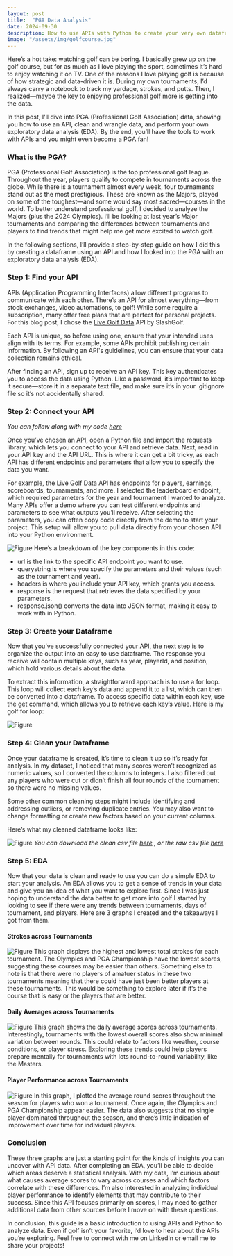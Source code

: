 ```yaml
---
layout: post
title:  "PGA Data Analysis"
date: 2024-09-30
description: How to use APIs with Python to create your very own dataframe and EDA.   
image: "/assets/img/golfcourse.jpg"
---
```


<span class="dropcap">H</span>ere’s a hot take: watching golf can be boring. I basically grew up on the golf course, but for as much as I love playing the sport, sometimes it’s hard to enjoy watching it on TV. One of the reasons I love playing golf is because of how strategic and data-driven it is. During my own tournaments, I’d always carry a notebook to track my yardage, strokes, and putts. Then, I realized—maybe the key to enjoying professional golf more is getting into the data.

In this post, I'll dive into PGA (Professional Golf Association) data, showing you how to use an API, clean and wrangle data, and perform your own exploratory data analysis (EDA). By the end, you’ll have the tools to work with APIs and you might even become a PGA fan!

### What is the PGA?
 PGA (Professional Golf Association) is the top professional golf league. Throughout the year, players qualify to compete in tournaments across the globe. While there is a tournament almost every week, four tournaments stand out as the most prestigious. These are known as the Majors, played on some of the toughest—and some would say most sacred—courses in the world. To better understand professional golf, I decided to analyze the Majors (plus the 2024 Olympics). I’ll be looking at last year’s Major tournaments and comparing the differences between tournaments and players to find trends that might help me get more excited to watch golf.

In the following sections, I’ll provide a step-by-step guide on how I did this by creating a dataframe using an API and how I looked into the PGA with an exploratory data analysis (EDA).

### Step 1: Find your API
APIs (Application Programming Interfaces) allow different programs to communicate with each other. There’s an API for almost everything—from stock exchanges, video automations, to golf! While some require a subscription, many offer free plans that are perfect for personal projects. For this blog post, I chose the [Live Golf Data](https://rapidapi.com/slashgolf/api/live-golf-data) API by SlashGolf.

Each API is unique, so before using one, ensure that your intended uses align with its terms. For example, some APIs prohibit publishing certain information. By following an API's guidelines, you can ensure that your data collection remains ethical.

After finding an API, sign up to receive an API key. This key authenticates you to access the data using Python. Like a password, it’s important to keep it secure—store it in a separate text file, and make sure it’s in your .gitignore file so it’s not accidentally shared.

### Step 2: Connect your API
*You can follow along with my code [here](https://github.com/annafellars/GolfOlympics)*

Once you’ve chosen an API, open a Python file and import the requests library, which lets you connect to your API and retrieve data. Next, read in your API key and the API URL. This is where it can get a bit tricky, as each API has different endpoints and parameters that allow you to specify the data you want.

For example, the Live Golf Data API has endpoints for players, earnings, scoreboards, tournaments, and more. I selected the leaderboard endpoint, which required parameters for the year and tournament I wanted to analyze. Many APIs offer a demo where you can test different endpoints and parameters to see what outputs you’ll receive. After selecting the parameters, you can often copy code directly from the demo to start your project. This setup will allow you to pull data directly from your chosen API into your Python environment.

![Figure]({{site.url}}/{{site.baseurl}}/assets/img/requests.jpg)
Here’s a breakdown of the key components in this code:
- url is the link to the specific API endpoint you want to use.
- querystring is where you specify the parameters and their values (such as the tournament and year).
- headers is where you include your API key, which grants you access.
- response is the request that retrieves the data specified by your parameters.
- response.json() converts the data into JSON format, making it easy to work with in Python.

### Step 3: Create your Dataframe
Now that you’ve successfully connected your API, the next step is to organize the output into an easy to use dataframe. The response you receive will contain multiple keys, such as year, playerId, and position, which hold various details about the data. 

To extract this information, a straightforward approach is to use a for loop. This loop will collect each key’s data and append it to a list, which can then be converted into a dataframe. To access specific data within each key, use the get command, which allows you to retrieve each key’s value. Here is my golf for loop:

![Figure]({{site.url}}/{{site.baseurl}}/assets/img/forloop.jpg)

### Step 4: Clean your Dataframe
Once your dataframe is created, it’s time to clean it up so it’s ready for analysis. In my dataset, I noticed that many scores weren’t recognized as numeric values, so I converted the columns to integers. I also filtered out any players who were cut or didn’t finish all four rounds of the tournament so there were no missing values.

Some other common cleaning steps might include identifying and addressing outliers, or removing duplicate entries. You may also want to change formatting or create new factors based on your current columns.

Here’s what my cleaned dataframe looks like:

![Figure]({{site.url}}/{{site.baseurl}}/assets/img/cleandataframe.jpg)
*You can download the clean csv file [here](https://github.com/annafellars/GolfOlympics/blob/main/clean_scoreboard_df.csv) , or the raw csv file [here](https://github.com/annafellars/GolfOlympics/blob/main/raw_scoreboard_df.csv)*

### Step 5: EDA
Now that your data is clean and ready to use you can do a simple EDA to start your analysis. An EDA allows you to get a sense of trends in your data and give you an idea of what you want to explore first. Since I was just hoping to understand the data better to get more into golf I started by looking to see if there were any trends between tournaments, days of tournament, and players. Here are 3 graphs I created and the takeaways I got from them. 


#### Strokes across Tournaments
![Figure]({{site.url}}/{{site.baseurl}}/assets/img/strokecount.jpg)
This graph displays the highest and lowest total strokes for each tournament. The Olympics and PGA Championship have the lowest scores, suggesting these courses may be easier than others. Something else to note is that there were no players of amatuer status in these two tournaments meaning that there could have just been better players at these tournaments. This would be something to explore later if it’s the course that is easy or the players that are better.

#### Daily Averages across Tournaments
![Figure]({{site.url}}/{{site.baseurl}}/assets/img/rounds.jpg)
This graph shows the daily average scores across tournaments. Interestingly, tournaments with the lowest overall scores also show minimal variation between rounds. This could relate to factors like weather, course conditions, or player stress. Exploring these trends could help players prepare mentally for tournaments with lots round-to-round variability, like the Masters.

#### Player Performance across Tournaments
![Figure]({{site.url}}/{{site.baseurl}}/assets/img/players.jpg)
In this graph, I plotted the average round scores throughout the season for players who won a tournament. Once again, the Olympics and PGA Championship appear easier. The data also suggests that no single player dominated throughout the season, and there’s little indication of improvement over time for individual players.

### Conclusion
These three graphs are just a starting point for the kinds of insights you can uncover with API data. After completing an EDA, you’ll be able to decide which areas deserve a statistical analysis. With my data, I’m curious about what causes average scores to vary across courses and which factors correlate with these differences. I’m also interested in analyzing individual player performance to identify elements that may contribute to their success. Since this API focuses primarily on scores, I may need to gather additional data from other sources before I move on with these questions.

In conclusion, this guide is a basic introduction to using APIs and Python to analyze data. Even if golf isn’t your favorite, I’d love to hear about the APIs you’re exploring. Feel free to connect with me on LinkedIn or email me to share your projects!



